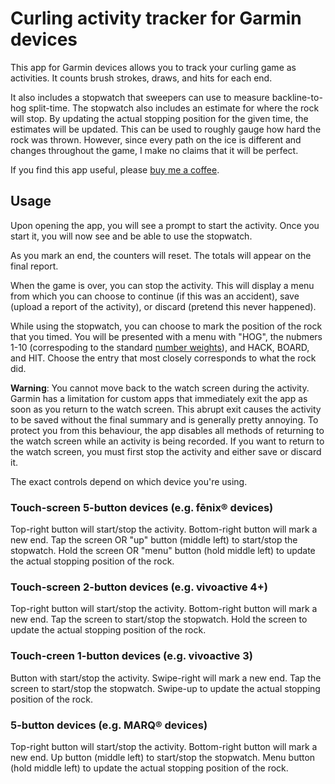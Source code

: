 # Curling activity tracker for Garmin devices

This app for Garmin devices allows you to track your curling game as activities.
It counts brush strokes, draws, and hits for each end.

It also includes a stopwatch that sweepers can use to measure backline-to-hog split-time.
The stopwatch also includes an estimate for where the rock will stop.
By updating the actual stopping position for the given time, the estimates will be updated.
This can be used to roughly gauge how hard the rock was thrown.
However, since every path on the ice is different and changes throughout the game, I make no claims that it will be perfect.

If you find this app useful, please [buy me a coffee](https://ko-fi.com/philmitchell).

## Usage

Upon opening the app, you will see a prompt to start the activity.
Once you start it, you will now see and be able to use the stopwatch.

As you mark an end, the counters will reset.
The totals will appear on the final report.

When the game is over, you can stop the activity.
This will display a menu from which you can choose to continue (if this was an accident), save (upload a report of the activity), or discard (pretend this never happened).

While using the stopwatch, you can choose to mark the position of the rock that you timed.
You will be presented with a menu with "HOG", the nubmers 1-10 (correspoding to the standard [number weights](https://en.wikipedia.org/wiki/Glossary_of_curling)), and HACK, BOARD, and HIT.
Choose the entry that most closely corresponds to what the rock did.

**Warning**:
You cannot move back to the watch screen during the activity.
Garmin has a limitation for custom apps that immediately exit the app as soon as you return to the watch screen.
This abrupt exit causes the activity to be saved without the final summary and is generally pretty annoying.
To protect you from this behaviour, the app disables all methods of returning to the watch screen while an activity is being recorded.
If you want to return to the watch screen, you must first stop the activity and either save or discard it.

The exact controls depend on which device you're using.

### Touch-screen 5-button devices (e.g. fēnix® devices)

Top-right button will start/stop the activity.
Bottom-right button will mark a new end.
Tap the screen OR "up" button (middle left) to start/stop the stopwatch.
Hold the screen OR "menu" button (hold middle left) to update the actual stopping position of the rock.

### Touch-screen 2-button devices (e.g. vivoactive 4+)

Top-right button will start/stop the activity.
Bottom-right button will mark a new end.
Tap the screen to start/stop the stopwatch.
Hold the screen to update the actual stopping position of the rock.

### Touch-creen 1-button devices (e.g. vivoactive 3)

Button with start/stop the activity.
Swipe-right will mark a new end.
Tap the screen to start/stop the stopwatch.
Swipe-up to update the actual stopping position of the rock.

### 5-button devices (e.g. MARQ® devices)

Top-right button will start/stop the activity.
Bottom-right button will mark a new end.
Up button (middle left) to start/stop the stopwatch.
Menu button (hold middle left) to update the actual stopping position of the rock.